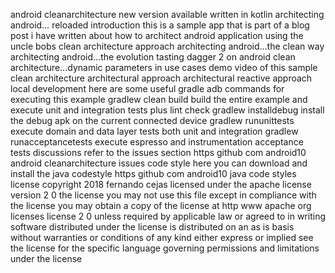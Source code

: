 android cleanarchitecture new version available written in kotlin architecting android… reloaded introduction this is a sample app that is part of a blog post i have written about how to architect android application using the uncle bobs clean architecture approach architecting android…the clean way architecting android…the evolution tasting dagger 2 on android clean architecture…dynamic parameters in use cases demo video of this sample clean architecture architectural approach architectural reactive approach local development here are some useful gradle adb commands for executing this example gradlew clean build build the entire example and execute unit and integration tests plus lint check gradlew installdebug install the debug apk on the current connected device gradlew rununittests execute domain and data layer tests both unit and integration gradlew runacceptancetests execute espresso and instrumentation acceptance tests discussions refer to the issues section https github com android10 android cleanarchitecture issues code style here you can download and install the java codestyle https github com android10 java code styles license copyright 2018 fernando cejas licensed under the apache license version 2 0 the license you may not use this file except in compliance with the license you may obtain a copy of the license at http www apache org licenses license 2 0 unless required by applicable law or agreed to in writing software distributed under the license is distributed on an as is basis without warranties or conditions of any kind either express or implied see the license for the specific language governing permissions and limitations under the license